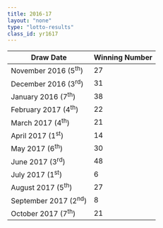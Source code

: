 ```yaml
---
title: 2016-17
layout: "none"
type: "lotto-results"
class_id: yr1617
---
```



<table summary="First column draw date, second draw number" class="bordered centered highlight">
<thead>
  <tr>
    <th>Draw Date</th>
    <th>Winning Number</th>
  </tr>
</thead>
<tbody>
  <tr>
    <td>November 2016 (5<sup>th</sup>)</td>
    <td>27</td>
  </tr>
  <tr>
    <td>December 2016 (3<sup>rd</sup>)</td>
    <td>31</td>
  </tr>
  <tr>
  <td>January 2016 (7<sup>th</sup>)</td>
    <td>38</td>
  </tr>
  <tr>
    <td>February 2017 (4<sup>th</sup>)</td>
    <td>22</td>
  </tr>
  <tr>
    <td>March 2017 (4<sup>th</sup>)</td>
    <td>21</td>
  </tr>
  <tr>
    <td>April 2017 (1<sup>st</sup>)</td>
    <td>14</td>
  </tr>
  <tr>
    <td>May 2017 (6<sup>th</sup>)</td>
    <td>30</td>
  </tr>
  <tr>
    <td>June 2017 (3<sup>rd</sup>)</td>
    <td>48</td>
  </tr>
  <tr>
    <td>July 2017 (1<sup>st</sup>)</td>
    <td>6</td>
  </tr>
  <tr>
    <td>August 2017 (5<sup>th</sup>)</td>
    <td>27</td>
  </tr>
  <tr>
    <td>September 2017 (2<sup>nd</sup>)</td>
    <td>8</td>
  </tr>
  <tr>
    <td>October 2017 (7<sup>th</sup>)</td>
    <td>21</td>
  </tr>
</tbody>
</table>
